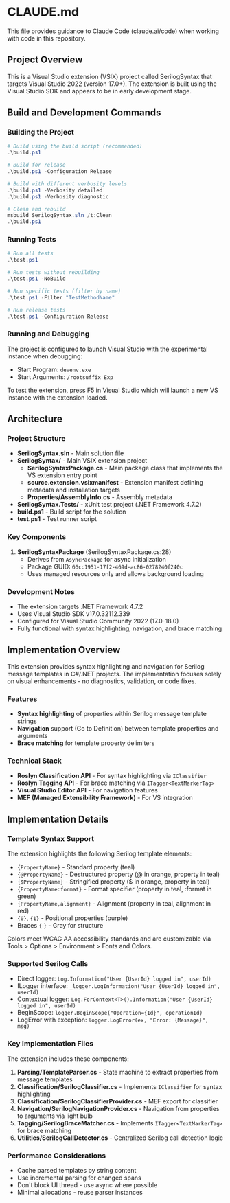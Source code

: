 # CLAUDE.md

This file provides guidance to Claude Code (claude.ai/code) when working with code in this repository.

## Project Overview

This is a Visual Studio extension (VSIX) project called SerilogSyntax that targets Visual Studio 2022 (version 17.0+). The extension is built using the Visual Studio SDK and appears to be in early development stage.

## Build and Development Commands

### Building the Project
```powershell
# Build using the build script (recommended)
.\build.ps1

# Build for release
.\build.ps1 -Configuration Release

# Build with different verbosity levels
.\build.ps1 -Verbosity detailed
.\build.ps1 -Verbosity diagnostic

# Clean and rebuild
msbuild SerilogSyntax.sln /t:Clean
.\build.ps1
```

### Running Tests
```powershell
# Run all tests
.\test.ps1

# Run tests without rebuilding
.\test.ps1 -NoBuild

# Run specific tests (filter by name)
.\test.ps1 -Filter "TestMethodName"

# Run release tests
.\test.ps1 -Configuration Release
```

### Running and Debugging
The project is configured to launch Visual Studio with the experimental instance when debugging:
- Start Program: `devenv.exe`
- Start Arguments: `/rootsuffix Exp`

To test the extension, press F5 in Visual Studio which will launch a new VS instance with the extension loaded.

## Architecture

### Project Structure
- **SerilogSyntax.sln** - Main solution file
- **SerilogSyntax/** - Main VSIX extension project
  - **SerilogSyntaxPackage.cs** - Main package class that implements the VS extension entry point
  - **source.extension.vsixmanifest** - Extension manifest defining metadata and installation targets
  - **Properties/AssemblyInfo.cs** - Assembly metadata
- **SerilogSyntax.Tests/** - xUnit test project (.NET Framework 4.7.2)
- **build.ps1** - Build script for the solution
- **test.ps1** - Test runner script

### Key Components

1. **SerilogSyntaxPackage** (SerilogSyntaxPackage.cs:28)
   - Derives from `AsyncPackage` for async initialization
   - Package GUID: `66cc1951-17f2-469d-ac86-0278240f240c`
   - Uses managed resources only and allows background loading

### Development Notes

- The extension targets .NET Framework 4.7.2
- Uses Visual Studio SDK v17.0.32112.339
- Configured for Visual Studio Community 2022 (17.0-18.0)
- Fully functional with syntax highlighting, navigation, and brace matching

## Implementation Overview

This extension provides syntax highlighting and navigation for Serilog message templates in C#/.NET projects. The implementation focuses solely on visual enhancements - no diagnostics, validation, or code fixes.

### Features
- **Syntax highlighting** of properties within Serilog message template strings
- **Navigation** support (Go to Definition) between template properties and arguments
- **Brace matching** for template property delimiters

### Technical Stack
- **Roslyn Classification API** - For syntax highlighting via `IClassifier`
- **Roslyn Tagging API** - For brace matching via `ITagger<TextMarkerTag>`
- **Visual Studio Editor API** - For navigation features
- **MEF (Managed Extensibility Framework)** - For VS integration

## Implementation Details

### Template Syntax Support
The extension highlights the following Serilog template elements:
- `{PropertyName}` - Standard property (teal)
- `{@PropertyName}` - Destructured property (@ in orange, property in teal)
- `{$PropertyName}` - Stringified property ($ in orange, property in teal)
- `{PropertyName:format}` - Format specifier (property in teal, :format in green)
- `{PropertyName,alignment}` - Alignment (property in teal, alignment in red)
- `{0}`, `{1}` - Positional properties (purple)
- Braces `{` `}` - Gray for structure

Colors meet WCAG AA accessibility standards and are customizable via Tools > Options > Environment > Fonts and Colors.

### Supported Serilog Calls
- Direct logger: `Log.Information("User {UserId} logged in", userId)`
- ILogger interface: `_logger.LogInformation("User {UserId} logged in", userId)`
- Contextual logger: `Log.ForContext<T>().Information("User {UserId} logged in", userId)`
- BeginScope: `logger.BeginScope("Operation={Id}", operationId)`
- LogError with exception: `logger.LogError(ex, "Error: {Message}", msg)`

### Key Implementation Files
The extension includes these components:
1. **Parsing/TemplateParser.cs** - State machine to extract properties from message templates
2. **Classification/SerilogClassifier.cs** - Implements `IClassifier` for syntax highlighting
3. **Classification/SerilogClassifierProvider.cs** - MEF export for classifier
4. **Navigation/SerilogNavigationProvider.cs** - Navigation from properties to arguments via light bulb
5. **Tagging/SerilogBraceMatcher.cs** - Implements `ITagger<TextMarkerTag>` for brace matching
6. **Utilities/SerilogCallDetector.cs** - Centralized Serilog call detection logic

### Performance Considerations
- Cache parsed templates by string content
- Use incremental parsing for changed spans
- Don't block UI thread - use async where possible
- Minimal allocations - reuse parser instances